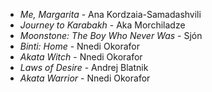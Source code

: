 * _Me, Margarita_ - Ana Kordzaia-Samadashvili
* _Journey to Karabakh_ - Aka Morchiladze
* _Moonstone: The Boy Who Never Was_ - Sjón
* _Binti: Home_ - Nnedi Okorafor
* _Akata Witch_ - Nnedi Okorafor
* _Laws of Desire_ - Andrej Blatnik
* _Akata Warrior_ - Nnedi Okorafor